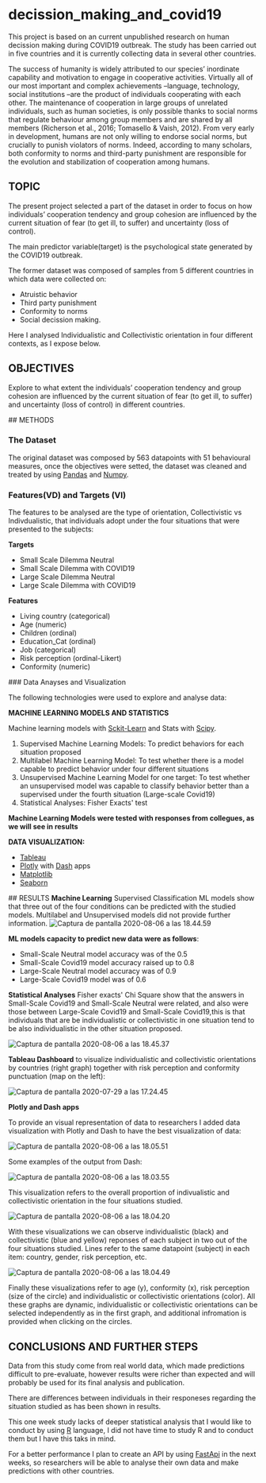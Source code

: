 # decission_making_and_covid19

This project is based on an current unpublished research on human decission making during COVID19 outbreak. The study has been carried out in five countries and it is currently collecting data in several other countries. 

The success of humanity is widely attributed to our species’ inordinate capability and motivation to engage in cooperative activities. Virtually all of our most important and complex achievements –language, technology, social institutions –are the product of individuals cooperating with each other. The maintenance of cooperation in large groups of unrelated individuals, such as human societies, is only possible thanks to social norms that regulate behaviour among group members and are shared by all members (Richerson et al., 2016; Tomasello & Vaish, 2012). From very early in development, humans are not only willing to endorse social norms, but crucially to punish violators of norms. Indeed, according to many scholars, both conformity to norms and third-party punishment are responsible for the evolution and stabilization of cooperation among humans.  


## TOPIC

The present project selected a part of the dataset in order to focus on how individuals’ cooperation tendency and group cohesion are influenced by the current situation of fear (to get ill, to suffer) and uncertainty (loss of control). 

The main predictor variable(target) is the psychological state generated by the COVID19 outbreak.

The former dataset was composed of samples from 5 different countries in which data were collected on: 

- Atruistic behavior
- Third party punishment
- Conformity to norms 
- Social decission making.

Here I analysed Individualistic and Collectivistic orientation in four different contexts, as I expose below.

## OBJECTIVES

Explore to what extent the individuals’ cooperation tendency and group cohesion are influenced by the current situation of fear (to get ill, to suffer) and uncertainty (loss of control) in different countries.

## METHODS

### The Dataset
The original dataset was composed by 563 datapoints with 51 behavioural measures, once the objectives were setted, the dataset was cleaned and treated by using [Pandas](https://pandas.pydata.org/) and [Numpy](https://numpy.org/).

### Features(VD) and Targets (VI)

The features to be analysed are the type of orientation, Collectivistic vs Indivdualistic, that individuals adopt under the four situations that were presented to the subjects:

**Targets**

- Small Scale Dilemma Neutral
- Small Scale Dilemma with COVID19
- Large Scale Dilemma Neutral
- Large Scale Dilemma with COVID19

**Features**

- Living country (categorical)
- Age (numeric)
- Children (ordinal)
- Education_Cat (ordinal)
- Job (categorical)
- Risk perception (ordinal-Likert)
- Conformity (numeric)

### Data Anayses and Visualization

The following technologies were used to explore and analyse data:

**MACHINE LEARNING MODELS AND STATISTICS**

Machine learning models with [Sckit-Learn](https://scikit-learn.org/stable/) and Stats with [Scipy](https://www.scipy.org/).
<ol>
<li>Supervised Machine Learning Models: To predict behaviors for each situation proposed</li>
<li>Multilabel Machine Learning Model: To test whether there is a model capable to predict behavior under four different situations</li>
<li>Unsupervised Machine Learning Model for one target: To test whether an unsupervised model was capable to classify behavior better than a supervised under the fourth situation (Large-scale Covid19)</li>
<li>Statistical Analyses: Fisher Exacts' test</li>
</ol

**Machine Learning Models were tested with responses from collegues, as we will see in results**

**DATA VISUALIZATION:**

* [Tableau](https://www.tableau.com/)
* [Plotly](https://plotly.com/) with [Dash](https://dash.plotly.com/) apps 
* [Matplotlib](https://matplotlib.org/)
* [Seaborn](https://seaborn.pydata.org/)

## RESULTS
**Machine Learning**
Supervised Classification ML models show that three out of the four conditions can be predicted with the studied models. Multilabel and Unsupervised models did not provide further information.
![Captura de pantalla 2020-08-06 a las 18.44.59](/assets/Captura%20de%20pantalla%202020-08-06%20a%20las%2018.44.59.png)

**ML models capacity to predict new data were as follows**: 
 
- Small-Scale Neutral model accuracy was of the 0.5
- Small-Scale Covid19 model accuracy raised up to 0.8
- Large-Scale Neutral model accuracy was of 0.9 
- Large-Scale Covid19 model was of 0.6

**Statistical Analyses**
Fisher exacts' Chi Square show that the answers in Small-Scale Covid19 and Small-Scale Neutral were related, and also were those between Large-Scale Covid19 and Small-Scale Covid19,this is that individuals that are be individualistic or collectivistic in one situation tend to be also individualistic in the other situation proposed.

![Captura de pantalla 2020-08-06 a las 18.45.37](/assets/Captura%20de%20pantalla%202020-08-06%20a%20las%2018.45.37.png)

**Tableau Dashboard** to visualize individualistic and collectivistic orientations by countries (right graph) together with risk perception and conformity punctuation (map on the left): 

![Captura de pantalla 2020-07-29 a las 17.24.45](/assets/Captura%20de%20pantalla%202020-07-29%20a%20las%2017.24.45.png)

**Plotly and Dash apps**

To provide an visual representation of data to researchers I added data visualization with Plotly and Dash to have the best visualization of data: 

![Captura de pantalla 2020-08-06 a las 18.05.51](/assets/Captura%20de%20pantalla%202020-08-06%20a%20las%2018.05.51.png)

Some examples of the output from Dash:

![Captura de pantalla 2020-08-06 a las 18.03.55](/assets/Captura%20de%20pantalla%202020-08-06%20a%20las%2018.03.55.png)

This visualization refers to the overall proportion of indivualistic and collectivistic orientation in the four situations studied.



![Captura de pantalla 2020-08-06 a las 18.04.20](/assets/Captura%20de%20pantalla%202020-08-06%20a%20las%2018.04.20.png)

With these visualizations we can observe individualistic (black) and collectivistic (blue and yellow) reponses of each subject in two out of the four situations studied. Lines refer to the same datapoint (subject) in each item:  country, gender, risk perception, etc. 

![Captura de pantalla 2020-08-06 a las 18.04.49](/assets/Captura%20de%20pantalla%202020-08-06%20a%20las%2018.04.49.png)

Finally these visualizations refer to age (y), conformity (x), risk perception (size of the circle) and individualistic or collectivistic orientations (color). All these graphs are dynamic, individualistic or collectivistic orientations can be selected independently as in the first graph, and additional infromation is provided when clicking on the circles.



## CONCLUSIONS AND FURTHER STEPS

Data from this study come from real world data, which made predictions difficult to pre-evaluate, however results were richer than expected and will probably be used for its final analysis and publication. 

There are differences between individuals in their responeses regarding the situation studied as has been shown in results.

This one week study lacks of deeper statistical analysis that I would like to conduct by using [R](https://www.r-project.org/) language, I did not have time to study R and to conduct them but I have this taks in mind.

For a better performance I plan to create an API by using [FastApi](https://fastapi.tiangolo.com/) in the next weeks, so researchers will be able to analyse their own data and make predictions with other countries. 
